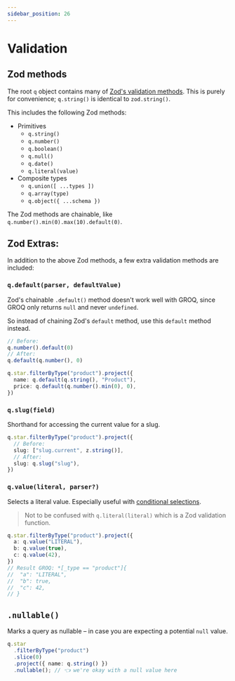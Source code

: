 ```yaml
---
sidebar_position: 26
---
```


# Validation

## Zod methods

The root `q` object contains many of [Zod's validation methods](https://zod.dev/?id=primitives). This is purely for convenience; `q.string()` is identical to `zod.string()`.

This includes the following Zod methods:

- Primitives
    - `q.string()`
    - `q.number()`
    - `q.boolean()`
    - `q.null()`
    - `q.date()`
    - `q.literal(value)`
- Composite types
    - `q.union([ ...types ])`
    - `q.array(type)`
    - `q.object({ ...schema })`

The Zod methods are chainable, like `q.number().min(0).max(10).default(0)`.

## Zod Extras:

In addition to the above Zod methods, a few extra validation methods are included:

### `q.default(parser, defaultValue)`

Zod's chainable `.default()` method doesn't work well with GROQ, since GROQ only returns `null` and never `undefined`.

So instead of chaining Zod's `default` method, use this `default` method instead.

```ts
// Before:
q.number().default(0)
// After:
q.default(q.number(), 0)
```

```ts
q.star.filterByType("product").project({
  name: q.default(q.string(), "Product"),
  price: q.default(q.number().min(0), 0),
})
```



### `q.slug(field)`

Shorthand for accessing the current value for a slug.

```ts
q.star.filterByType("product").project({
  // Before:
  slug: ["slug.current", z.string()],
  // After:
  slug: q.slug("slug"),
})
```

### `q.value(literal, parser?)`

Selects a literal value. Especially useful with [conditional selections](api-advanced.md#conditionals).

> Not to be confused with `q.literal(literal)` which is a Zod validation function.

```ts
q.star.filterByType("product").project({
  a: q.value("LITERAL"),
  b: q.value(true),
  c: q.value(42),
})
// Result GROQ: *[_type == "product"]{
//  "a": "LITERAL",
//  "b": true,
//  "c": 42,
// }
```

## `.nullable()`

Marks a query as nullable – in case you are expecting a potential `null` value.

```ts
q.star
  .filterByType("product")
  .slice(0)
  .project({ name: q.string() })
  .nullable(); // 👈 we're okay with a null value here
```
